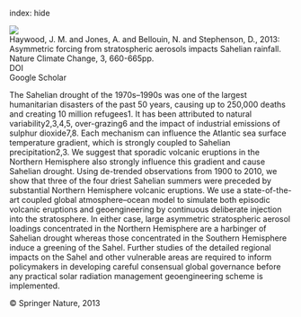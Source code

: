 index: hide

<div class="Citation">
    <div class="Citation-thumb CitationThumb-linked"  data-href="https://doi.org/10.1038/nclimate1857">
      <img src="https://static.claimspace.cloud/climate-study-static/refs/thumbs/7/Haywood_et_al_2013-thumb.png" />
    </div>

  <div class="Citation-body">
    <div class="Citation-text">Haywood, J. M. and Jones, A. and Bellouin, N. and Stephenson, D., 2013: Asymmetric forcing from stratospheric aerosols impacts Sahelian rainfall. <span class="Article-journal">Nature Climate Change, </span><span class="Article-volume">3, </span>660-665pp.</div>
    <div class="Citation-links">
      <div class="CitationLink" data-href="https://doi.org/10.1038/nclimate1857">
        <div class="CitationLink-icon CitationLink-Doi"></div>
        <div class="CitationLink-text">DOI</div>
      </div>
      <div class="CitationLink" data-href="https://scholar.google.com/scholar?q=10.1038/nclimate1857">
        <div class="CitationLink-icon CitationLink-Scholar"></div>
        <div class="CitationLink-text">Google Scholar</div>
      </div>
    </div>
  </div>
</div>

The Sahelian drought of the 1970s–1990s was one of the largest humanitarian disasters of the past 50 years, causing up to 250,000 deaths and creating 10 million refugees1. It has been attributed to natural variability2,3,4,5, over-grazing6 and the impact of industrial emissions of sulphur dioxide7,8. Each mechanism can influence the Atlantic sea surface temperature gradient, which is strongly coupled to Sahelian precipitation2,3. We suggest that sporadic volcanic eruptions in the Northern Hemisphere also strongly influence this gradient and cause Sahelian drought. Using de-trended observations from 1900 to 2010, we show that three of the four driest Sahelian summers were preceded by substantial Northern Hemisphere volcanic eruptions. We use a state-of-the-art coupled global atmosphere–ocean model to simulate both episodic volcanic eruptions and geoengineering by continuous deliberate injection into the stratosphere. In either case, large asymmetric stratospheric aerosol loadings concentrated in the Northern Hemisphere are a harbinger of Sahelian drought whereas those concentrated in the Southern Hemisphere induce a greening of the Sahel. Further studies of the detailed regional impacts on the Sahel and other vulnerable areas are required to inform policymakers in developing careful consensual global governance before any practical solar radiation management geoengineering scheme is implemented.

<div class="Citation-copy">
&copy; Springer Nature, 2013
</div>